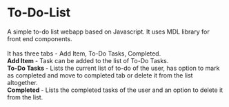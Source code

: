 # To-Do-List

A simple to-do list webapp based on Javascript. It uses MDL library for front end components.<br><br>
It has three tabs - Add Item, To-Do Tasks, Completed.<br>
<b>Add Item </b> - Task can be added to the list of To-Do Tasks.<br>
<b>To-Do Tasks </b>- Lists the current list of to-do of the user, has option to mark as completed and move to completed tab or delete it from the list altogether.<br>
<b>Completed  </b>- Lists the completed tasks of the user and an option to delete it from the list.<br>
